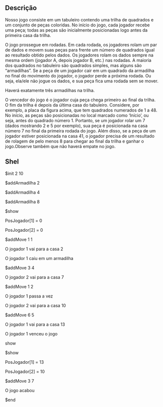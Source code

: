 ## Descrição
Nosso jogo consiste em um tabuleiro contendo uma trilha de quadrados e um conjunto de peças coloridas. No início do jogo, cada jogador recebe uma peça; todas as peças são inicialmente posicionadas logo antes da primeira casa da trilha.

O jogo prossegue em rodadas. Em cada rodada, os jogadores rolam um par de dados e movem suas peças para frente um número de quadrados igual ao resultado obtido pelos dados. Os jogadores rolam os dados sempre na mesma ordem (jogador A, depois jogador B, etc.) nas rodadas. A maioria dos quadrados no tabuleiro são quadrados simples, mas alguns são “armadilhas”. Se a peça de um jogador cair em um quadrado da armadilha no final do movimento do jogador, o jogador perde a próxima rodada. Ou seja, ela/ele não jogue os dados, e sua peça fica uma rodada sem se mover.

Haverá exatamente três armadilhas na trilha.

O vencedor do jogo é o jogador cuja peça chega primeiro ao final da trilha. O fim da trilha é depois da última casa do tabuleiro. Considere, por exemplo, a placa da figura acima, que tem quadrados numerados de 1 a 48. No início, as peças são posicionadas no local marcado como ‘Início’, ou seja, antes do quadrado número 1. Portanto, se um jogador rolar um 7 (dados mostrando 2 e 5 por exemplo), sua peça é posicionada na casa número 7 no final da primeira rodada do jogo. Além disso, se a peça de um jogador estiver posicionada na casa 41, o jogador precisa de um resultado de rolagem de pelo menos 8 para chegar ao final da trilha e ganhar o jogo.Observe também que não haverá empate no jogo.

## Shel

$init 2 10

$addArmadilha 2

$addArmadilha 4

$addArmadilha 8

$show

PosJogador[1] = 0

PosJogador[2] = 0


$addMove 1 1

O jogador 1 vai para a casa 2

O jogador 1 caiu em um armadilha

$addMove 3 4

O jogador 2 vai para a casa 7

$addMove 1 2

O jogador 1 passa a vez

O jogador 2 vai para a casa 10

$addMove 6 5

O jogador 1 vai para a casa 13

O jogador 1 venceu o jogo

show

$show

PosJogador[1] = 13

PosJogador[2] = 10


$addMove 3 7

O jogo acabou

$end
